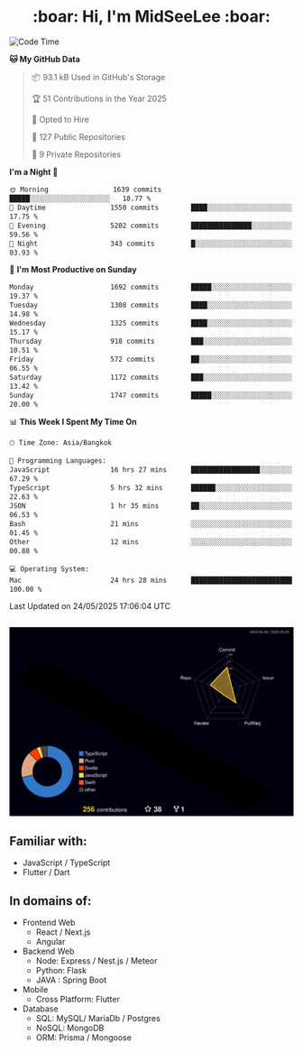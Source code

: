 <h1 align="center"> :boar: Hi, I'm MidSeeLee :boar:</h1>
 
<!--START_SECTION:waka-->
![Code Time](http://img.shields.io/badge/Code%20Time-2%2C926%20hrs%2040%20mins-blue)

**🐱 My GitHub Data** 

> 📦 93.1 kB Used in GitHub's Storage 
 > 
> 🏆 51 Contributions in the Year 2025
 > 
> 💼 Opted to Hire
 > 
> 📜 127 Public Repositories 
 > 
> 🔑 9 Private Repositories 
 > 
**I'm a Night 🦉** 

```text
🌞 Morning                1639 commits        █████░░░░░░░░░░░░░░░░░░░░   18.77 % 
🌆 Daytime                1550 commits        ████░░░░░░░░░░░░░░░░░░░░░   17.75 % 
🌃 Evening                5202 commits        ███████████████░░░░░░░░░░   59.56 % 
🌙 Night                  343 commits         █░░░░░░░░░░░░░░░░░░░░░░░░   03.93 % 
```
📅 **I'm Most Productive on Sunday** 

```text
Monday                   1692 commits        █████░░░░░░░░░░░░░░░░░░░░   19.37 % 
Tuesday                  1308 commits        ████░░░░░░░░░░░░░░░░░░░░░   14.98 % 
Wednesday                1325 commits        ████░░░░░░░░░░░░░░░░░░░░░   15.17 % 
Thursday                 918 commits         ███░░░░░░░░░░░░░░░░░░░░░░   10.51 % 
Friday                   572 commits         ██░░░░░░░░░░░░░░░░░░░░░░░   06.55 % 
Saturday                 1172 commits        ███░░░░░░░░░░░░░░░░░░░░░░   13.42 % 
Sunday                   1747 commits        █████░░░░░░░░░░░░░░░░░░░░   20.00 % 
```


📊 **This Week I Spent My Time On** 

```text
🕑︎ Time Zone: Asia/Bangkok

💬 Programming Languages: 
JavaScript               16 hrs 27 mins      █████████████████░░░░░░░░   67.29 % 
TypeScript               5 hrs 32 mins       ██████░░░░░░░░░░░░░░░░░░░   22.63 % 
JSON                     1 hr 35 mins        ██░░░░░░░░░░░░░░░░░░░░░░░   06.53 % 
Bash                     21 mins             ░░░░░░░░░░░░░░░░░░░░░░░░░   01.45 % 
Other                    12 mins             ░░░░░░░░░░░░░░░░░░░░░░░░░   00.88 % 

💻 Operating System: 
Mac                      24 hrs 28 mins      █████████████████████████   100.00 % 
```


 Last Updated on 24/05/2025 17:06:04 UTC
<!--END_SECTION:waka-->

##

![](./profile-3d-contrib/profile-night-rainbow.svg)

## Familiar with:
- JavaScript / TypeScript
- Flutter / Dart

## In domains of:
- Frontend Web
  - React / Next.js
  - Angular
- Backend Web
  - Node: Express / Nest.js / Meteor
  - Python: Flask
  - JAVA : Spring Boot
- Mobile
  - Cross Platform: Flutter
- Database
  - SQL: MySQL/ MariaDb / Postgres
  - NoSQL: MongoDB
  - ORM: Prisma / Mongoose
